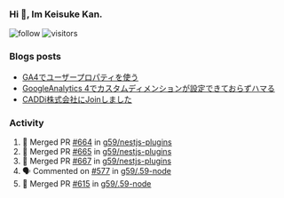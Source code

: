 ### Hi 👋, Im Keisuke Kan.

<!--
**9renpoto/9renpoto** is a ✨ _special_ ✨ repository because its `README.md` (this file) appears on your GitHub profile.

Here are some ideas to get you started:

- 🔭 I’m currently working on ...
- 🌱 I’m currently learning ...
- 👯 I’m looking to collaborate on ...
- 🤔 I’m looking for help with ...
- 💬 Ask me about ...
- 📫 How to reach me: ...
- 😄 Pronouns: ...
- ⚡ Fun fact: ...
-->

![follow](https://img.shields.io/github/followers/9renpoto?label=Follow&style=social)
![visitors](https://komarev.com/ghpvc/?username=9renpoto&label=Profile%20views&color=0e75b6&style=flat)

### Blogs posts

<!-- BLOG-POST-LIST:START -->
- [GA4でユーザープロパティを使う](https://9renpoto.dev/2021/02/21/google-analytics-4-user-properties/)
- [GoogleAnalytics 4でカスタムディメンションが設定できておらずハマる](https://9renpoto.dev/2021/02/13/google-analytics-4/)
- [CADDi株式会社にJoinしました](https://9renpoto.dev/2020/12/05/join/)
<!-- BLOG-POST-LIST:END -->

### Activity

<!--START_SECTION:activity-->
1. 🎉 Merged PR [#664](https://github.com/g59/nestjs-plugins/pull/664) in [g59/nestjs-plugins](https://github.com/g59/nestjs-plugins)
2. 🎉 Merged PR [#665](https://github.com/g59/nestjs-plugins/pull/665) in [g59/nestjs-plugins](https://github.com/g59/nestjs-plugins)
3. 🎉 Merged PR [#667](https://github.com/g59/nestjs-plugins/pull/667) in [g59/nestjs-plugins](https://github.com/g59/nestjs-plugins)
4. 🗣 Commented on [#577](https://github.com/g59/.59-node/issues/577) in [g59/.59-node](https://github.com/g59/.59-node)
5. 🎉 Merged PR [#615](https://github.com/g59/.59-node/pull/615) in [g59/.59-node](https://github.com/g59/.59-node)
<!--END_SECTION:activity-->

<!--START_SECTION:waka-->
<!--END_SECTION:waka-->